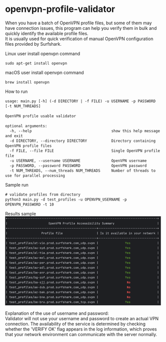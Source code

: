 # openvpn-profile-validator
When you have a batch of OpenVPN profile files, but some of them may have connection issues, this program can help you verify them in bulk and quickly identify the available profile files.  
It is usually used for quick verification of manual OpenVPN configuration files provided by Surfshark.

Linux user install openvpn command
```shell
sudo apt-get install openvpn
```
macOS user install openvpn command
```shell
brew install openvpn
```
How to run
```shell
usage: main.py [-h] (-d DIRECTORY | -f FILE) -u USERNAME -p PASSWORD [-t NUM_THREADS]

OpenVPN profile usable validator

optional arguments:
  -h, --help                                    show this help message and exit
  -d DIRECTORY, --directory DIRECTORY           Directory containing OpenVPN profile files
  -f FILE, --file FILE                          Single OpenVPN profile file
  -u USERNAME, --username USERNAME              OpenVPN username
  -p PASSWORD, --password PASSWORD              OpenVPN password
  -t NUM_THREADS, --num_threads NUM_THREADS     Number of threads to use for parallel processing

```
Sample run
```shell
# validate profiles from directory
python3 main.py -d test_profiles -u OPENVPN_USERNAME -p OPENVPN_PASSWORD -t 10

```
Results sample  
![img.png](results_sample.png)

Explanation of the use of username and password:   
Validator will not use your username and password to create an actual VPN connection. The availability of the service is determined by checking whether the 'VERIFY OK' flag appears in the log information, which proves that your network environment can communicate with the server normally.

